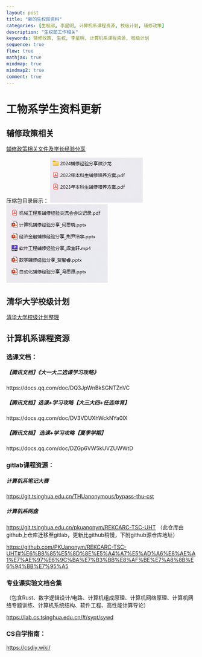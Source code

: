 ```yaml
---
layout: post
title: "新的生权部资料"
categories: [生权部, 李星明, 计算机系课程资源, 校级计划, 辅修政策]
description: "生权部工作相关"
keywords: 辅修政策, 生权, 李星明, 计算机系课程资源, 校级计划
sequence: true
flow: true
mathjax: true
mindmap: true
mindmap2: true
comment: true
---
```


# 工物系学生资料更新

## 辅修政策相关
[辅修政策相关文件及学长经验分享](https://dlink.host/1drv/aHR0cHM6Ly8xZHJ2Lm1zL3UvcyFBbXBfMmdYdDFkQmdnYngtN2F2Nm5sZzRJRUJOaGc_ZT1TZDRLaGI.zip)

压缩包目录展示：
![目录图片](/images/posts/PixPin_2024-08-30_10-05-50.png)
![目录图片](/images/posts/PixPin_2024-08-30_10-06-13.png)

## 清华大学校级计划

[清华大学校级计划整理](https://dlink.host/1drv/aHR0cHM6Ly8xZHJ2Lm1zL2IvcyFBbXBfMmdYdDFkQmdnYng5MzVQRGw1Z01PRnhTR0E_ZT10SUhtb3k.pdf)


## 计算机系课程资源


### 选课文档：

##### 【腾讯文档】《大一大二选课学习攻略》

https\://docs.qq.com/doc/DQ3JpWnBkSGNTZnVC

##### 【腾讯文档】选课+学习攻略【大三大四+任选体育】

https\://docs.qq.com/doc/DV3VDUXhWckNYa0lX

##### 【腾讯文档】 选课+学习攻略【夏季学期】

https\://docs.qq.com/doc/DZGp6VW5kUVZUWWtD



### gitlab课程资源：

##### 计算机系笔记大赛

<https://git.tsinghua.edu.cn/THUanonymous/bypass-thu-cst> 

##### 计算机系网盘

<https://git.tsinghua.edu.cn/pkuanonym/REKCARC-TSC-UHT>  （此仓库由github上仓库迁移至gitlab，更新比github稍慢，下附github源仓库地址）

<https://github.com/PKUanonym/REKCARC-TSC-UHT#%E6%B8%85%E5%8D%8E%E5%A4%A7%E5%AD%A6%E8%AE%A1%E7%AE%97%E6%9C%BA%E7%B3%BB%E8%AF%BE%E7%A8%8B%E6%94%BB%E7%95%A5> 



### 专业课实验文档合集

（包含Rust、数字逻辑设计/电路、计算机组成原理、计算机网络原理、计算机网络专题训练、计算机系统结构、软件工程、高性能计算导论）

<https://lab.cs.tsinghua.edu.cn/#/sypt/sywd> 



### CS自学指南：

<https://csdiy.wiki/> 





